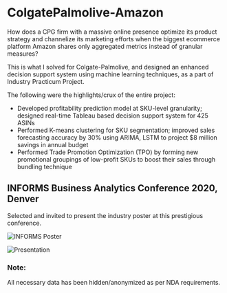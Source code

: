 # ColgatePalmolive-Amazon

How does a CPG firm with a massive online presence optimize its product strategy and channelize its marketing efforts when the biggest ecommerce platform Amazon shares only aggregated metrics instead of granular measures?

This is what I solved for Colgate-Palmolive, and designed an enhanced decision support system using machine learning techniques, as a part of Industry Practicum Project.

The following were the highlights/crux of the entire project:

- Developed profitability prediction model at SKU-level granularity; designed real-time Tableau based decision support system for 425 ASINs
- Performed K-means clustering for SKU segmentation; improved sales forecasting accuracy by 30% using ARIMA, LSTM to project $8 million savings in annual budget
- Performed Trade Promotion Optimization (TPO) by forming new promotional groupings of low-profit SKUs to boost their sales through bundling technique

  
## INFORMS Business Analytics Conference 2020, Denver

Selected and invited to present the industry poster at this prestigious conference. 


![INFORMS Poster](https://github.com/ashishtomar99/Fortune200CPGfirm-Amazon_Profitability_IndustryPracticum/blob/master/Industry%20Poster.jpg)

![Presentation](https://github.com/ashishtomar99/Fortune200CPGfirm-Amazon_Profitability_IndustryPracticum/blob/master/Poster%20Presentation%20at%20Expo.jpg)


### Note:
All necessary data has been hidden/anonymized as per NDA requirements.
